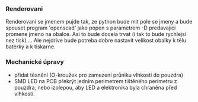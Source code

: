 ### Renderovani

Renderovani se jmenem pujde tak, ze python bude mit pole se jmeny a bude spouset program 'openscad' jako popen s parametrem -D predavajici promene jmeno na obalce.
Asi to bude docela trvat (i tak to bude rychlejsi nez tisk) ... Ale nejdrive bude potreba dobre nastavit velikost obalky k tělu baterky a k tiskarne.

### Mechanické úpravy

* přidat těsnění  (O-kroužek pro zamezení průniku vlhkosti do pouzdra)
* SMD LED na PCB překrýt jedním perimetrem tištěného perimetru z pouzdra, nebo izolepou, aby LED a elektronika byla chraněna před vlhkostí.
